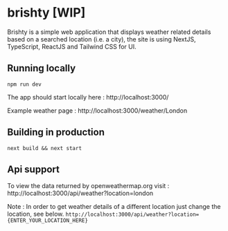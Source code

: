 # brishty [WIP]

Brishty is a simple web application that displays weather related details based on a searched location (i.e. a city), the site is using NextJS, TypeScript, ReactJS and Tailwind CSS for UI.

## Running locally

`npm run dev`

The app should start locally here : http://localhost:3000/

Example weather page : http://localhost:3000/weather/London

## Building in production

`next build && next start`

## Api support

To view the data returned by openweathermap.org visit : http://localhost:3000/api/weather?location=london 

Note : In order to get weather details of a different location just change the location, see below.
`http://localhost:3000/api/weather?location={ENTER_YOUR_LOCATION_HERE}`
